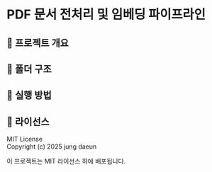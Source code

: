 
# PDF 문서 전처리 및 임베딩 파이프라인

## 📌 프로젝트 개요

## 📁 폴더 구조

## 🚀 실행 방법


## 📜 라이선스
MIT License  
Copyright (c) 2025 jung daeun

이 프로젝트는 MIT 라이선스 하에 배포됩니다.  

